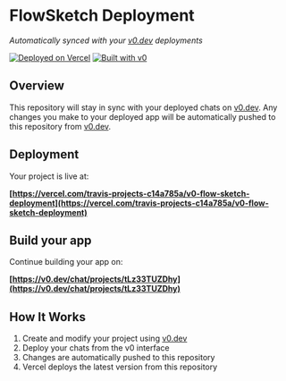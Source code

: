 # FlowSketch Deployment

*Automatically synced with your [v0.dev](https://v0.dev) deployments*

[![Deployed on Vercel](https://img.shields.io/badge/Deployed%20on-Vercel-black?style=for-the-badge&logo=vercel)](https://vercel.com/travis-projects-c14a785a/v0-flow-sketch-deployment)
[![Built with v0](https://img.shields.io/badge/Built%20with-v0.dev-black?style=for-the-badge)](https://v0.dev/chat/projects/tLz33TUZDhy)

## Overview

This repository will stay in sync with your deployed chats on [v0.dev](https://v0.dev).
Any changes you make to your deployed app will be automatically pushed to this repository from [v0.dev](https://v0.dev).

## Deployment

Your project is live at:

**[https://vercel.com/travis-projects-c14a785a/v0-flow-sketch-deployment](https://vercel.com/travis-projects-c14a785a/v0-flow-sketch-deployment)**

## Build your app

Continue building your app on:

**[https://v0.dev/chat/projects/tLz33TUZDhy](https://v0.dev/chat/projects/tLz33TUZDhy)**

## How It Works

1. Create and modify your project using [v0.dev](https://v0.dev)
2. Deploy your chats from the v0 interface
3. Changes are automatically pushed to this repository
4. Vercel deploys the latest version from this repository
